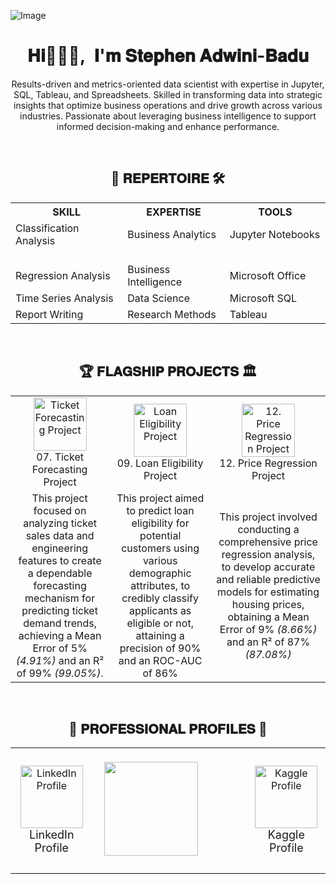 ![Image](https://github.com/user-attachments/assets/37929506-e7cb-4c6f-b40e-7b702c92c463)

<h1 align="center">𝐇𝐢🙋🏾‍♂️,&nbsp; 𝐈'𝐦 𝐒𝐭𝐞𝐩𝐡𝐞𝐧 𝐀𝐝𝐰𝐢𝐧𝐢‑𝐁𝐚𝐝𝐮</h1>

<p align="center">
Results-driven and metrics-oriented data scientist with expertise in Jupyter, SQL, Tableau, and Spreadsheets. Skilled in transforming data into strategic insights that optimize business operations and drive growth across various industries. Passionate about leveraging business intelligence to support informed decision-making and enhance performance.
</p>

<br>

<h2 align="center">💼 𝐑𝐄𝐏𝐄𝐑𝐓𝐎𝐈𝐑𝐄 🛠️</h2>

<table align="center">
 <tr>
   <th >SKILL</th>
   <th style="text-align: center;">EXPERTISE</th>
   <th style="text-align: center;">TOOLS</th>
 </tr>
 <tr>
   <td>Classification Analysis &nbsp; &nbsp; &nbsp; &nbsp; &nbsp; &nbsp; &nbsp; &nbsp; &nbsp; &nbsp; &nbsp; &nbsp;</td>
   <td>Business Analytics &nbsp; &nbsp; &nbsp; &nbsp; &nbsp; &nbsp; &nbsp; &nbsp; &nbsp; &nbsp; &nbsp; &nbsp; &nbsp;</td>
   <td>Jupyter Notebooks &nbsp; &nbsp; &nbsp; &nbsp; &nbsp; &nbsp; &nbsp; &nbsp; &nbsp; &nbsp; &nbsp; &nbsp; &nbsp;</td>
 </tr>
 <tr>
   <td>Regression Analysis</td>
   <td>Business Intelligence</td>
   <td>Microsoft Office</td>
 </tr>
 <tr>
   <td>Time Series Analysis</td>
   <td>Data Science</td>
   <td>Microsoft SQL</td>
 </tr>
 <tr>
   <td>Report Writing</td>
   <td>Research Methods</td>
   <td>Tableau</td>
 </tr>
</table>

<br>

<h2 align="center">🏆 𝐅𝐋𝐀𝐆𝐒𝐇𝐈𝐏 𝐏𝐑𝐎𝐉𝐄𝐂𝐓𝐒 🏛️</h2>

<table align="center" style="border: none; border-spacing: 0; text-align: center;">
  <tr>
    <td align="center">
      <a href="https://github.com/Stephen-Adwini-Badu/07.-Ticket-Forecasting-Project" target="_blank" style="text-decoration: none;">
        <img src="https://media1.giphy.com/media/v1.Y2lkPTc5MGI3NjExeXNjcmlwZXk3NDk0OTY3emg0cDB1NGN0M2JrdGZ3OTltMGo4NDFvOCZlcD12MV9zdGlja2Vyc19zZWFyY2gmY3Q9cw/3ohhwJPSL00H2r6Rhe/giphy.webp" alt="Ticket Forecasting Project" height="85" width="85" />
        <br /> 07. Ticket Forecasting Project
      </a>
    </td>
    <td align="center">
      <a href="https://github.com/Stephen-Adwini-Badu/09.-Loan-Eligibility-Project" target="_blank" style="text-decoration: none;">
        <img src="https://media1.giphy.com/media/v1.Y2lkPTc5MGI3NjExeXNjcmlwZXk3NDk0OTY3emg0cDB1NGN0M2JrdGZ3OTltMGo4NDFvOCZlcD12MV9zdGlja2Vyc19zZWFyY2gmY3Q9cw/3ohhwJPSL00H2r6Rhe/giphy.webp" alt="Loan Eligibility Project" height="85" width="85" />
        <br /> 09. Loan Eligibility Project
      </a>
    </td>
    <td align="center">
      <a href="https://github.com/Stephen-Adwini-Badu/12.-Price-Regression-Project" target="_blank" style="text-decoration: none;">
        <img src="https://media1.giphy.com/media/v1.Y2lkPTc5MGI3NjExeXNjcmlwZXk3NDk0OTY3emg0cDB1NGN0M2JrdGZ3OTltMGo4NDFvOCZlcD12MV9zdGlja2Vyc19zZWFyY2gmY3Q9cw/3ohhwJPSL00H2r6Rhe/giphy.webp" alt="12. Price Regression Project" height="85" width="85" />
        <br /> 12. Price Regression Project
      </a>
    </td>
  </tr>
 <tr>
   <td align="center">This project focused on analyzing ticket sales data and engineering features to create a dependable forecasting mechanism for predicting ticket demand trends, achieving a Mean Error of 5% <i>(4.91%)</i> and an R² of 99% <i>(99.05%)</i>.</td>
   <td align="center">This project aimed to predict loan eligibility for potential customers using various demographic attributes, to credibly classify applicants as eligible or not, attaining a precision of 90% and an ROC-AUC of 86%</td>
   <td align="center">This project involved conducting a comprehensive price regression analysis, to develop accurate and reliable predictive models for estimating housing prices, obtaining a Mean Error of 9% <i>(8.66%)</i> and an R² of 87% <i>(87.08%)</i></td>
 </tr>
</table>

<br>

<h2 align="center">👔 𝐏𝐑𝐎𝐅𝐄𝐒𝐒𝐈𝐎𝐍𝐀𝐋 𝐏𝐑𝐎𝐅𝐈𝐋𝐄𝐒 🪪</h2>

<table align="center">
  <tr>
    <td align="center">
      <a href="https://linkedin.com/in/stephen-adwini-badu-318402188" target="_blank" style="text-decoration: none;">
        <img src="https://raw.githubusercontent.com/rahuldkjain/github-profile-readme-generator/master/src/images/icons/Social/linked-in-alt.svg" alt="LinkedIn Profile" width="100" />
      </a>
      <br />
      <font size="4">LinkedIn Profile</font>
    </td>
    <td align="center">
     &emsp; &emsp; &emsp; &emsp;
     <img src="https://github.com/user-attachments/assets/0960b85d-a0b3-46a1-8c76-2953410c175b" height=150 />
     &emsp; &emsp; &emsp; &emsp;
     </td>
    <td align="center">
      <a href="https://kaggle.com/stephenadwinibadu" target="_blank" style="text-decoration: none;">
        <img src="https://raw.githubusercontent.com/rahuldkjain/github-profile-readme-generator/master/src/images/icons/Social/kaggle.svg" alt="Kaggle Profile" width="100" />
      </a>
      <br />
      <font size="4">Kaggle Profile</font>
    </td>
  </tr>
</table>
